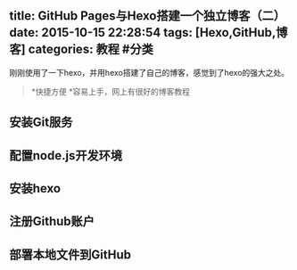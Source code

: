 title: GitHub Pages与Hexo搭建一个独立博客（二）
date: 2015-10-15 22:28:54
tags: [Hexo,GitHub,博客]
categories: 教程 #分类
---
刚刚使用了一下hexo，并用hexo搭建了自己的博客，感觉到了hexo的强大之处。

>*快捷方便
>*容易上手，网上有很好的博客教程

## 安装Git服务


## 配置node.js开发环境


## 安装hexo


## 注册Github账户

## 部署本地文件到GitHub


